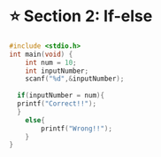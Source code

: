 # :star: Section 2: If-else

```c
#include <stdio.h>
int main(void) {
	int num = 10;
	int inputNumber;
	scanf("%d",&inputNumber);
	
  if(inputNumber = num){
  printf("Correct!!");
  }
	else{
		printf("Wrong!!");
	}
}
```
